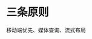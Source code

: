 <!--
 * @Author: zhanggd
 * @Date: 2022-10-25 16:11:42
 * @LastEditors: zhanggd
 * @LastEditTime: 2022-12-01 15:19:36
 * @Description: 第三章
-->
# 三条原则
移动端优先、媒体查询、流式布局
